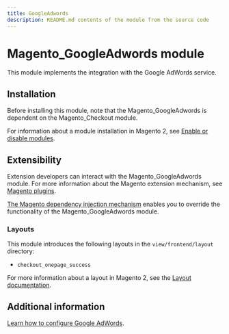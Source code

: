 ```yaml
---
title: GoogleAdwords
description: README.md contents of the module from the source code
---
```


# Magento_GoogleAdwords module

This module implements the integration with the Google AdWords service.

## Installation

Before installing this module, note that the Magento_GoogleAdwords is dependent on the Magento_Checkout module.

For information about a module installation in Magento 2, see [Enable or disable modules](https://experienceleague.adobe.com/docs/commerce-operations/installation-guide/tutorials/manage-modules.html).

## Extensibility

Extension developers can interact with the Magento_GoogleAdwords module. For more information about the Magento extension mechanism, see [Magento plugins](https://developer.adobe.com/commerce/php/development/components/plugins/).

[The Magento dependency injection mechanism](https://developer.adobe.com/commerce/php/development/components/dependency-injection/) enables you to override the functionality of the Magento_GoogleAdwords module.

### Layouts

This module introduces the following layouts in the `view/frontend/layout` directory:

- `checkout_onepage_success`

For more information about a layout in Magento 2, see the [Layout documentation](https://developer.adobe.com/commerce/frontend-core/guide/layouts/).

## Additional information

[Learn how to configure Google AdWords](https://docs.magento.com/user-guide/marketing/google-adwords.html).
